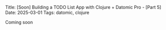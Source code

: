 Title: [Soon] Building a TODO List App with Clojure + Datomic Pro - [Part 5]
Date: 2025-03-01
Tags: datomic, clojure

Coming soon